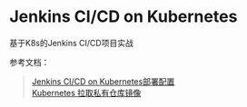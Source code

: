 # Jenkins CI/CD on Kubernetes

基于K8s的Jenkins CI/CD项目实战

参考文档：
> [Jenkins CI/CD on Kubernetes部署配置](https://github.com/gjmzj/kubeasz/blob/master/docs/guide/jenkins.md)  
> [Kubernetes 拉取私有仓库镜像](https://blog.csdn.net/lusyoe/article/details/79587914)
